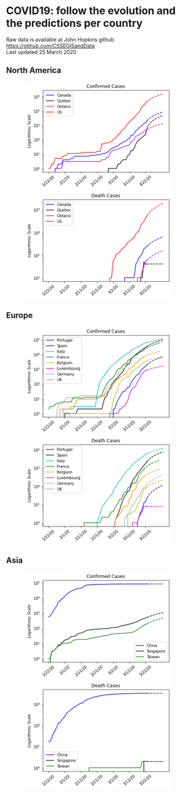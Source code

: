 # COVID19: follow the evolution and the predictions per country

Raw data is available at John Hopkins github https://github.com/CSSEGISandData <br>
Last updated 25 March 2020

## North America

<p align="middle">
  <img src="https://github.com/dagrate/covid19/blob/master/plots/na_conf.png" width="400"/>
  <img src="https://github.com/dagrate/covid19/blob/master/plots/na_dea.png" width="400"/>
</p>

## Europe

<p align="middle">
  <img src="https://github.com/dagrate/covid19/blob/master/plots/eu_conf.png" width="400"/>
  <img src="https://github.com/dagrate/covid19/blob/master/plots/eu_dea.png" width="400"/>
</p>

## Asia

<p align="middle">
  <img src="https://github.com/dagrate/covid19/blob/master/plots/as_conf.png" width="400"/>
  <img src="https://github.com/dagrate/covid19/blob/master/plots/as_dea.png" width="400"/>
</p>
